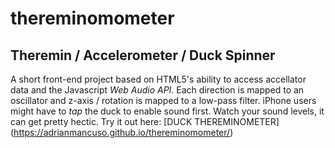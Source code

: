 # thereminomometer
## Theremin / Accelerometer / Duck Spinner

A short front-end project based on HTML5's ability to access accellator data and the Javascript _Web Audio API_.  Each direction is mapped to an oscillator and z-axis / rotation is mapped to a low-pass filter. iPhone users might have to _tap_ the duck to enable sound first. Watch your sound levels, it can get pretty hectic. Try it out here: [DUCK THEREMINOMETER] (https://adrianmancuso.github.io/thereminomometer/)
